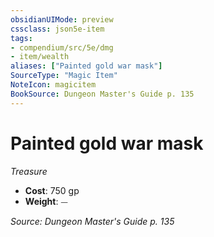 ```yaml
---
obsidianUIMode: preview
cssclass: json5e-item
tags:
- compendium/src/5e/dmg
- item/wealth
aliases: ["Painted gold war mask"]
SourceType: "Magic Item"
NoteIcon: magicitem
BookSource: Dungeon Master's Guide p. 135
---
```

# Painted gold war mask
*Treasure*  

- **Cost**: 750 gp
- **Weight**: ⏤

*Source: Dungeon Master's Guide p. 135*